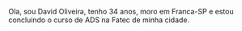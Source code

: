 Ola, sou David Oliveira, tenho 34 anos, moro em Franca-SP e estou concluindo o curso de ADS na Fatec de minha cidade.
<!---
david-oliveira17/david-oliveira17 is a ✨ special ✨ repository because its `README.md` (this file) appears on your GitHub profile.
You can click the Preview link to take a look at your changes.
--->

